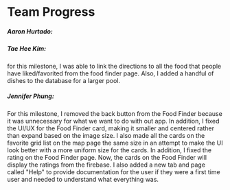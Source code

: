 <h1>Team Progress</h1>

<h5>Aaron Hurtado:</h5>
<p></p>

<h5>Tae Hee Kim:</h5>
<p>for this milestone, I was able to link the directions to all the food that people have liked/favorited from the food finder page. Also, I added a handful of dishes to the database for a larger pool.</p>

<h5>Jennifer Phung:</h5>
<p>For this milestone, I removed the back button from the Food Finder because it was unnecessary for what we want to do with out app. In addition, I fixed the UI/UX for the Food Finder card, making it smaller and centered rather than expand based on the image size. I also made all the cards on the favorite grid list on the map page the same size in an attempt to make the UI look better with a more uniform size for the cards. In addition, I fixed the rating on the Food Finder page. Now, the cards on the Food Finder will display the ratings from the firebase. I also added a new tab and page called "Help" to provide documentation for the user if they were a first time user and needed to understand what everything was.</p>

